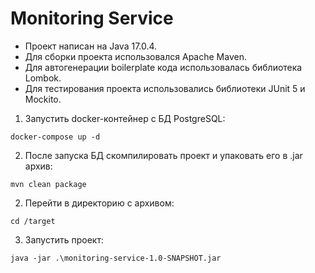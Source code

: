 # Monitoring Service

- Проект написан на Java 17.0.4.
- Для сборки проекта использовался Apache Maven.
- Для автогенерации boilerplate кода использовалась библиотека Lombok.
- Для тестирования проекта использовались библиотеки JUnit 5 и Mockito.

1. Запустить docker-контейнер с БД PostgreSQL:

```
docker-compose up -d
```


2. После запуска БД скомпилировать проект и упаковать его в .jar архив:

```
mvn clean package
```

2. Перейти в директорию с архивом:

```
cd /target
```

3. Запустить проект:

```
java -jar .\monitoring-service-1.0-SNAPSHOT.jar
```